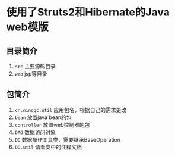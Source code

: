 # 使用了Struts2和Hibernate的Java web模版
## 目录简介
1. `src` 主要源码目录
1. `web` jsp等目录

## 包简介
1. `cn.ninggc.util` 应用包名，根据自己的需求更改
1. `bean` 放置java bean的包
1. `controller` 放置web控制器的包
1. `DAO` 数据访问对象
1. `DO` 数据操作工具类，需要继承BaseOperation
1. `DO.util` 请看类中的注释文档
